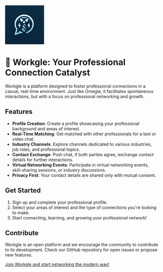 ![Workegle Logo](./misc/workegle-readme_logo.png)

# 👔 Workgle: Your Professional Connection Catalyst

Workgle is a platform designed to foster professional connections in a casual, real-time environment. Just like Omegle, it facilitates spontaneous interactions, but with a focus on professional networking and growth.

## Features

- **Profile Creation**: Create a profile showcasing your professional background and areas of interest.
- **Real-Time Matching**: Get matched with other professionals for a text or video chat.
- **Industry Channels**: Explore channels dedicated to various industries, job roles, and professional topics.
- **Contact Exchange**: Post-chat, if both parties agree, exchange contact details for further interactions.
- **Virtual Networking Events**: Participate in virtual networking events, skill-sharing sessions, or industry discussions.
- **Privacy First**: Your contact details are shared only with mutual consent.

## Get Started

1. Sign up and complete your professional profile.
2. Select your areas of interest and the type of connections you're looking to make.
3. Start connecting, learning, and growing your professional network!

## Contribute

Workgle is an open platform and we encourage the community to contribute to its development. Check our GitHub repository for open issues or propose new features.

[Join Workgle and start networking the modern way!](http://websitename.com)

